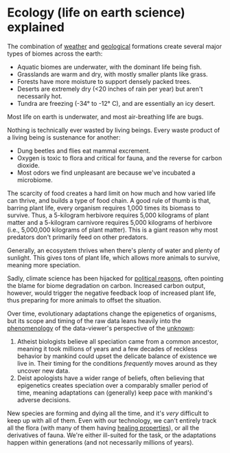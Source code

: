 
# Ecology (life on earth science) explained

The combination of [weather](science-earth-weather.md) and [geological](science-earth-land.md) formations create several major types of biomes across the earth:

- Aquatic biomes are underwater, with the dominant life being fish.
- Grasslands are warm and dry, with mostly smaller plants like grass.
- Forests have more moisture to support densely packed trees.
- Deserts are extremely dry (<20 inches of rain per year) but aren't necessarily hot.
- Tundra are freezing (-34° to -12° C), and are essentially an icy desert.

Most life on earth is underwater, and most air-breathing life are bugs.

Nothing is technically ever wasted by living beings. Every waste product of a living being is sustenance for another:

- Dung beetles and flies eat mammal excrement.
- Oxygen is toxic to flora and critical for fauna, and the reverse for carbon dioxide.
- Most odors we find unpleasant are because we've incubated a microbiome.

The scarcity of food creates a hard limit on how much and how varied life can thrive, and builds a type of food chain. A good rule of thumb is that, barring plant life, every organism requires 1,000 times its biomass to survive. Thus, a 5-kilogram herbivore requires 5,000 kilograms of plant matter and a 5-kilogram carnivore requires 5,000 kilograms of herbivore (i.e., 5,000,000 kilograms of plant matter). This is a giant reason why most predators don't primarily feed on other predators.

Generally, an ecosystem thrives when there's plenty of water and plenty of sunlight. This gives tons of plant life, which allows more animals to survive, meaning more speciation.

Sadly, climate science has been hijacked for [political reasons](politics-leftism.md), often pointing the blame for biome degradation on carbon. Increased carbon output, however, would trigger the negative feedback loop of increased plant life, thus preparing for more animals to offset the situation.

Over time, evolutionary adaptations change the epigenetics of organisms, but its scope and timing of the raw data leans heavily into the [phenomenology](symbols.md) of the data-viewer's perspective of the [unknown](unknown.md):

1. Atheist biologists believe all speciation came from a common ancestor, meaning it took millions of years and a few decades of reckless behavior by mankind could upset the delicate balance of existence we live in. Their timing for the conditions *frequently* moves around as they uncover new data.
2. Deist apologists have a wider range of beliefs, often believing that epigenetics creates speciation over a comparably smaller period of time, meaning adaptations can (generally) keep pace with mankind's adverse decisions.

New species are forming and dying all the time, and it's *very* difficult to keep up with all of them. Even with our technology, we can't entirely track all the flora (with many of them having [healing properties](body-4_health.md)), or all the derivatives of fauna. We're either ill-suited for the task, or the adaptations happen within generations (and not necessarily millions of years).
